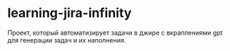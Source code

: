 # learning-jira-infinity
Проект, который автоматизирует задачи в джире с вкраплениями gpt для генерации задач и их наполнения.
